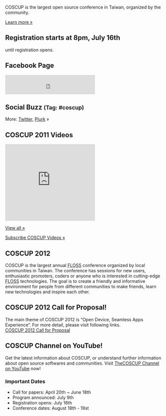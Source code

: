 <div id="sidebar2" class="hideInMobile">
  <div class="intro">
    <p>COSCUP is the largest open source conference in Taiwan, organized by the community.</p>
    <p class="more"><a href="about/">Learn more »</a></p>
  </div>
  <h2 class="hideInMobile">Registration starts at 8pm, July 16th</h2>
  <p id="countdown" class="hideInMobile"><span id="countdown-time"></span> until registration opens.</p>
  <h2>Facebook Page</h2>
  <iframe src="https://www.facebook.com/plugins/likebox.php?href=https%3A%2F%2Fwww.facebook.com%2Fcoscup&amp;width=288&amp;colorscheme=light&amp;show_faces=false&amp;stream=false&amp;header=true&amp;height=62" scrolling="no" frameborder="0" style="border:none; overflow:hidden; width:288px; height:62px; background-color: #fff"></iframe>
  <div id="ipv6block"></div>
  <h2>Social Buzz <small>(Tag: #coscup)</small></h2>
  <div class="socialbuzz"></div>
  <p class="more">More: <a href="https://search.twitter.com/search?q=coscup+OR+from%3Acoscup">Twitter</a>, <a href="http://www.plurk.com/psearch#q=COSCUP">Plurk</a> »</p>
  <h2>COSCUP 2011 Videos</h2>
	<iframe class="video" title="YouTube video player" width="288" height="246" style="width: 288px; height: 246px" src="http://www.youtube.com/embed/dZs-OLcDfSs?playlist=IRCGdKukc38" frameborder="0"  allowfullscreen="allowfullscreen"></iframe>
	<p class="more"><a href="http://www.youtube.com/playlist?list=PL1E00EBFE2E5E040F">View all »</a></p>
	<p class="more"><a href="http://www.youtube.com/user/thecoscup">Subscribe COSCUP Videos »</a></p>
  <!-- <h2>COSCUP 2011 Photo Selections</h2>
  <div class="images"></div>
  <p class="more"><a href="http://www.flickr.com/photos/coscup/collections/72157627346455829/">View all »</a></p> -->
</div>

## COSCUP 2012

COSCUP is the largest annual <abbr title="Free/Libre/Open Source Software">FLOSS</abbr> conference organized by local communities in Taiwan. The conference has sessions for new users, enthusiastic promoters, coders or anyone who is interested in cutting-edge <abbr title="Free/Libre/Open Source Software">FLOSS</abbr> technologies. The goal is to create a friendly and informative environment for people from different communities to make friends, learn new technologies and inspire each other.

## COSCUP 2012 Call for Proposal!

The main theme of COSCUP 2012 is “Open Device, Seamless Apps Experience”. For more detail, please visit following links.<br>
<a href="https://docs.google.com/document/d/1jAyF-nh0SQFaAiXOU2I8R1XOZfu_cWyoOMCcD-ffw04/edit"> COSCUP 2012 Call for Proposal</a><br>

## COSCUP Channel on YouTube!

Get the latest information about COSCUP, or understand further information about open source softwares and communities. Visit [TheCOSCUP Channel on YouTube](http://www.youtube.com/user/thecoscup) now!

### Important Dates

* Call for papers: April 20th ~ June 18th
* Program announced: July 9th
* Registration opens: July 16th
* Conference dates: August 18th - 19st
